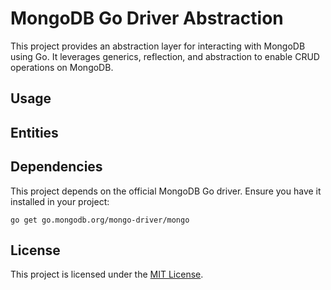 # MongoDB Go Driver Abstraction

This project provides an abstraction layer for interacting with MongoDB using Go. It leverages generics, reflection, and abstraction to enable CRUD operations on MongoDB.

## Usage

## Entities

## Dependencies

This project depends on the official MongoDB Go driver. Ensure you have it installed in your project:

```shell
go get go.mongodb.org/mongo-driver/mongo
```

## License

This project is licensed under the [MIT License](LICENSE).
